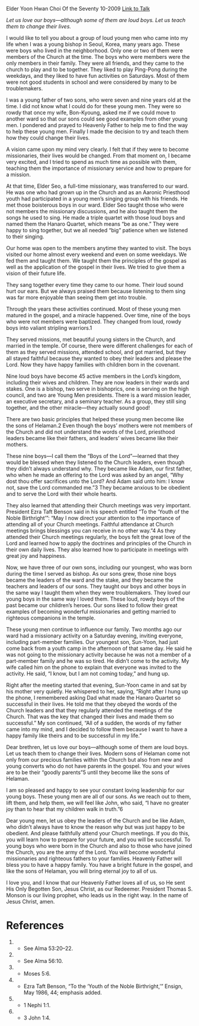 Elder Yoon Hwan Choi
Of the Seventy
10-2009
[Link to Talk](https://www.churchofjesuschrist.org/study/general-conference/2009/10/i-love-loud-boys?lang=eng)

_Let us love our boys—although some of them are loud boys. Let us teach them to change their lives._

I would like to tell you about a group of loud young men who came into my life when I was a young bishop in Seoul, Korea, many years ago. These were boys who lived in the neighborhood. Only one or two of them were members of the Church at the time. The boys who were members were the only members in their family. They were all friends, and they came to the church to play and to be together. They liked to play Ping-Pong during the weekdays, and they liked to have fun activities on Saturdays. Most of them were not good students in school and were considered by many to be troublemakers.

I was a young father of two sons, who were seven and nine years old at the time. I did not know what I could do for these young men. They were so rowdy that once my wife, Bon-Kyoung, asked me if we could move to another ward so that our sons could see good examples from other young men. I pondered and prayed to Heavenly Father to help me to find the way to help these young men. Finally I made the decision to try and teach them how they could change their lives.

A vision came upon my mind very clearly. I felt that if they were to become missionaries, their lives would be changed. From that moment on, I became very excited, and I tried to spend as much time as possible with them, teaching them the importance of missionary service and how to prepare for a mission.

At that time, Elder Seo, a full-time missionary, was transferred to our ward. He was one who had grown up in the Church and as an Aaronic Priesthood youth had participated in a young men’s singing group with his friends. He met those boisterous boys in our ward. Elder Seo taught those who were not members the missionary discussions, and he also taught them the songs he used to sing. He made a triple quartet with those loud boys and named them the Hanaro Quartet, which means “be as one.” They were happy to sing together, but we all needed “big” patience when we listened to their singing.

Our home was open to the members anytime they wanted to visit. The boys visited our home almost every weekend and even on some weekdays. We fed them and taught them. We taught them the principles of the gospel as well as the application of the gospel in their lives. We tried to give them a vision of their future life.

They sang together every time they came to our home. Their loud sound hurt our ears. But we always praised them because listening to them sing was far more enjoyable than seeing them get into trouble.

Through the years these activities continued. Most of these young men matured in the gospel, and a miracle happened. Over time, nine of the boys who were not members were baptized. They changed from loud, rowdy boys into valiant stripling warriors.1

They served missions, met beautiful young sisters in the Church, and married in the temple. Of course, there were different challenges for each of them as they served missions, attended school, and got married, but they all stayed faithful because they wanted to obey their leaders and please the Lord. Now they have happy families with children born in the covenant.

Nine loud boys have become 45 active members in the Lord’s kingdom, including their wives and children. They are now leaders in their wards and stakes. One is a bishop, two serve in bishoprics, one is serving on the high council, and two are Young Men presidents. There is a ward mission leader, an executive secretary, and a seminary teacher. As a group, they still sing together, and the other miracle—they actually sound good!

There are two basic principles that helped these young men become like the sons of Helaman.2 Even though the boys’ mothers were not members of the Church and did not understand the words of the Lord, priesthood leaders became like their fathers, and leaders’ wives became like their mothers.

These nine boys—I call them the “Boys of the Lord”—learned that they would be blessed when they listened to the Church leaders, even though they didn’t always understand why. They became like Adam, our first father, who when he made an offering to the Lord was asked by an angel, “Why dost thou offer sacrifices unto the Lord? And Adam said unto him: I know not, save the Lord commanded me.”3 They became anxious to be obedient and to serve the Lord with their whole hearts.

They also learned that attending their Church meetings was very important. President Ezra Taft Benson said in his speech entitled “To the ‘Youth of the Noble Birthright’”: “May I now direct your attention to the importance of attending all of your Church meetings. Faithful attendance at Church meetings brings blessings you can receive in no other way.”4 As they attended their Church meetings regularly, the boys felt the great love of the Lord and learned how to apply the doctrines and principles of the Church in their own daily lives. They also learned how to participate in meetings with great joy and happiness.

Now, we have three of our own sons, including our youngest, who was born during the time I served as bishop. As our sons grew, those nine boys became the leaders of the ward and the stake, and they became the teachers and leaders of our sons. They taught our boys and other boys in the same way I taught them when they were troublemakers. They loved our young boys in the same way I loved them. These loud, rowdy boys of the past became our children’s heroes. Our sons liked to follow their great examples of becoming wonderful missionaries and getting married to righteous companions in the temple.

These young men continue to influence our family. Two months ago our ward had a missionary activity on a Saturday evening, inviting everyone, including part-member families. Our youngest son, Sun-Yoon, had just come back from a youth camp in the afternoon of that same day. He said he was not going to the missionary activity because he was not a member of a part-member family and he was so tired. He didn’t come to the activity. My wife called him on the phone to explain that everyone was invited to the activity. He said, “I know, but I am not coming today,” and hung up.

Right after the meeting started that evening, Sun-Yoon came in and sat by his mother very quietly. He whispered to her, saying, “Right after I hung up the phone, I remembered asking Dad what made the Hanaro Quartet so successful in their lives. He told me that they obeyed the words of the Church leaders and that they regularly attended the meetings of the Church. That was the key that changed their lives and made them so successful.” My son continued, “All of a sudden, the words of my father came into my mind, and I decided to follow them because I want to have a happy family like theirs and to be successful in my life.”



Dear brethren, let us love our boys—although some of them are loud boys. Let us teach them to change their lives. Modern sons of Helaman come not only from our precious families within the Church but also from new and young converts who do not have parents in the gospel. You and your wives are to be their “goodly parents”5 until they become like the sons of Helaman.

I am so pleased and happy to see your constant loving leadership for our young boys. These young men are all of our sons. As we reach out to them, lift them, and help them, we will feel like John, who said, “I have no greater joy than to hear that my children walk in truth.”6

Dear young men, let us obey the leaders of the Church and be like Adam, who didn’t always have to know the reason why but was just happy to be obedient. And please faithfully attend your Church meetings. If you do this, you will learn how to prepare for your future, and you will be successful. To young boys who were born in the Church and also to those who have joined the Church, you are the army of the Lord. You will become wonderful missionaries and righteous fathers to your families. Heavenly Father will bless you to have a happy family. You have a bright future in the gospel, and like the sons of Helaman, you will bring eternal joy to all of us.

I love you, and I know that our Heavenly Father loves all of us, so He sent His Only Begotten Son, Jesus Christ, as our Redeemer. President Thomas S. Monson is our living prophet, who leads us in the right way. In the name of Jesus Christ, amen.

# References
1. - See Alma 53:20–22.
2. - See Alma 56:10.
3. - Moses 5:6.
4. - Ezra Taft Benson, “To the ‘Youth of the Noble Birthright,’” Ensign, May 1986, 44; emphasis added.
5. - 1 Nephi 1:1.
6. - 3 John 1:4.